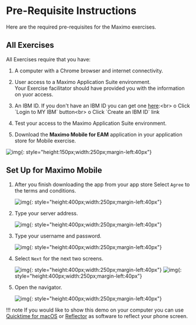 # Pre-Requisite Instructions

Here are the required pre-requisites for the Maximo exercises.

## All Exercises

All Exercises require that you have:

1.  A computer with a Chrome browser and internet connectivity.

2.  User access to a Maximo Application Suite environment.<br>
Your Exercise facilitator should have provided you with the information on yuor access.

3.  An IBM ID.  If you don't have an IBM ID you can get one [here](https://www.ibm.com/account/reg/signup?):<br>
o Click `Login to MY IBM` button<br>
o Click `Create an IBM ID` link

4.  Test your access to the Maximo Application Suite environment.

5. Download the <b>Maximo Mobile for EAM</b> application in your application store for Mobile exercise.

![img](/img/apm_fs21/new_app_ui.png){: style="height:150px;width:250px;margin-left:40px"}

## Set Up for Maximo Mobile

1. After you finish downloading the app from your app store Select `Agree` to the terms and conditions.

    ![img](/img/apm_fs21/terms_conditions.png){: style="height:400px;width:250px;margin-left:40px"}

2. Type your server address.

    ![img](/img/apm_fs21/mobile_url.png){: style="height:400px;width:250px;margin-left:40px"}

3. Type your username and password.

    ![img](/img/apm_fs21/un_pw.png){: style="height:400px;width:250px;margin-left:40px"}

4. Select `Next` for the next two screens.

    ![img](/img/apm_fs21/next_1.png){: style="height:400px;width:250px;margin-left:40px"}
    ![img](/img/apm_fs21/next_2.png){: style="height:400px;width:250px;margin-left:40px"}

5. Open the navigator.

    ![img](/img/apm_fs21/open_nav.png){: style="height:400px;width:250px;margin-left:40px"}

!!! note
    If you would like to show this demo on your computer you can use [Quicktime for macOS](https://support.apple.com/guide/quicktime-player/welcome/mac) or [Reflector](https://www.airsquirrels.com/reflector) as software to reflect your phone screen.
